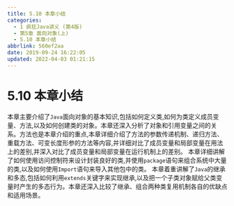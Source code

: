 ```yaml
---
title: 5.10 本章小结
categories: 
  - 1 疯狂Java讲义 (第4版)
  - 第5章 面向对象(上)
  - 5.10 本章小结
abbrlink: 560ef2aa
date: 2019-09-24 16:22:05
updated: 2022-04-03 01:21:15
---
```

# 5.10 本章小结 #
本章主要介绍了`Java`面向对象的基本知识,包括如何定义类,如何为类定义成员变量、方法,以及如何创建类的对象。本章还深入分析了对象和引用变量之间的关系。方法也是本章介绍的重点,本章详细介绍了方法的参数传递机制、递归方法、重载方法、可变长度形参的方法等内容,并详细对比了成员变量和局部变量在用法上的差别,并深入对比了成员变量和局部变量在运行机制上的差别。
本章详细讲解了如何使用访问控制符来设计封装良好的类,并使用`package`语句来组合系统中大量的类,以及如何使用`Import`语句来导入其他包中的类。
本章着重讲解了`Java`的继承和多态,包括如何利用`extends`关键字来实现继承,以及把一个子类对象赋给父类变量时产生的多态行为。本章还深入比较了继承、组合两种类复用机制各自的优缺点和适用场景。

